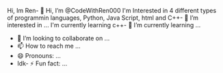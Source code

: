 Hi, Im Ren- 👋 Hi, I’m @CodeWithRen000
I'm Interested in 4 different types of programmin languages, Python, Java Script, html and C++- 👀 I’m interested in ...
I'm currently learning c++- 🌱 I’m currently learning ...
- 💞️ I’m looking to collaborate on ...
- 📫 How to reach me ...
- 😄 Pronouns: ...
- Idk- ⚡ Fun fact: ...

<!---
CodeWithRen000/CodeWithRen000 is a ✨ special ✨ repository because its `README.md` (this file) appears on your GitHub profile.
You can click the Preview link to take a look at your changes.
--->
